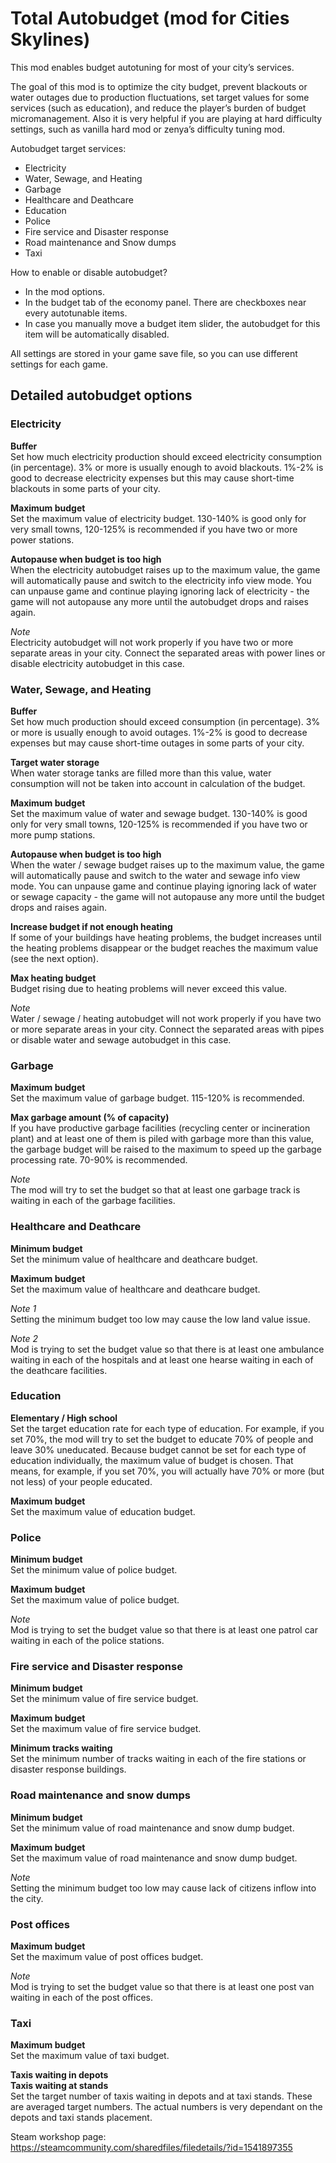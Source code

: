 # Total Autobudget (mod for Cities Skylines)

This mod enables budget autotuning for most of your city’s services.

The goal of this mod is to optimize the city budget, prevent blackouts or water outages due to production fluctuations, set target values for some services (such as education), and reduce the player’s burden of budget micromanagement. Also it is very helpful if you are playing at hard difficulty settings, such as vanilla hard mod or zenya’s difficulty tuning mod.

Autobudget target services:
- Electricity
- Water, Sewage, and Heating
- Garbage
- Healthcare and Deathcare
- Education
- Police
- Fire service and Disaster response
- Road maintenance and Snow dumps
- Taxi

How to enable or disable autobudget?
- In the mod options.
- In the budget tab of the economy panel. There are checkboxes near every autotunable items.
- In case you manually move a budget item slider, the autobudget for this item will be automatically disabled.

All settings are stored in your game save file, so you can use different settings for each game.

## Detailed autobudget options

### Electricity

**Buffer**\
Set how much electricity production should exceed electricity consumption (in percentage). 3% or more is usually enough to avoid blackouts. 1%-2% is good to decrease electricity expenses but this may cause short-time blackouts in some parts of your city.

**Maximum budget**\
Set the maximum value of electricity budget. 130-140% is good only for very small towns, 120-125% is recommended if you have two or more power stations.

**Autopause when budget is too high**\
When the electricity autobudget raises up to the maximum value, the game will automatically pause and switch to the electricity info view mode. You can unpause game and continue playing ignoring lack of electricity - the game will not autopause any more until the autobudget drops and raises again.

*Note*\
Electricity autobudget will not work properly if you have two or more separate areas in your city. Connect the separated areas with power lines or disable electricity autobudget in this case.


### Water, Sewage, and Heating

**Buffer**\
Set how much production should exceed consumption (in percentage). 3% or more is usually enough to avoid outages. 1%-2% is good to decrease expenses but may cause short-time outages in some parts of your city.

**Target water storage**\
When water storage tanks are filled more than this value, water consumption will not be taken into account in calculation of the budget.

**Maximum budget**\
Set the maximum value of water and sewage budget. 130-140% is good only for very small towns, 120-125% is recommended if you have two or more pump stations.

**Autopause when budget is too high**\
When the water / sewage budget raises up to the maximum value, the game will automatically pause and switch to the water and sewage info view mode. You can unpause game and continue playing ignoring lack of water or sewage capacity - the game will not autopause any more until the budget drops and raises again.

**Increase budget if not enough heating**\
If some of your buildings have heating problems, the budget increases until the heating problems disappear or the budget reaches the maximum value (see the next option).

**Max heating budget**\
Budget rising due to heating problems will never exceed this value.

*Note*\
Water / sewage / heating autobudget will not work properly if you have two or more separate areas in your city. Connect the separated areas with pipes or disable water and sewage autobudget in this case.


### Garbage

**Maximum budget**\
Set the maximum value of garbage budget. 115-120% is recommended.

**Max garbage amount (% of capacity)**\
If you have productive garbage facilities (recycling center or incineration plant) and at least one of them is piled with garbage more than this value, the garbage budget will be raised to the maximum to speed up the garbage processing rate. 70-90% is recommended.

*Note*\
The mod will try to set the budget so that at least one garbage track is waiting in each of the garbage facilities.


### Healthcare and Deathcare

**Minimum budget**\
Set the minimum value of healthcare and deathcare budget.

**Maximum budget**\
Set the maximum value of healthcare and deathcare budget.

*Note 1*\
Setting the minimum budget too low may cause the low land value issue.

*Note 2*\
Mod is trying to set the budget value so that there is at least one ambulance waiting in each of the hospitals and at least one hearse waiting in each of the deathcare facilities.


### Education

**Elementary / High school**\
Set the target education rate for each type of education. For example, if you set 70%, the mod will try to set the budget to educate 70% of people and leave 30% uneducated. Because budget cannot be set for each type of education individually, the maximum value of budget is chosen. That means, for example, if you set 70%, you will actually have 70% or more (but not less) of your people educated.

**Maximum budget**\
Set the maximum value of education budget.


### Police

**Minimum budget**\
Set the minimum value of police budget.

**Maximum budget**\
Set the maximum value of police budget.

*Note*\
Mod is trying to set the budget value so that there is at least one patrol car waiting in each of the police stations.


### Fire service and Disaster response

**Minimum budget**\
Set the minimum value of fire service budget.

**Maximum budget**\
Set the maximum value of fire service budget.

**Minimum tracks waiting**\
Set the minimum number of tracks waiting in each of the fire stations or disaster response buildings.


### Road maintenance and snow dumps

**Minimum budget**\
Set the minimum value of road maintenance and snow dump budget.

**Maximum budget**\
Set the maximum value of road maintenance and snow dump budget.

*Note*\
Setting the minimum budget too low may cause lack of citizens inflow into the city.


### Post offices

**Maximum budget**\
Set the maximum value of post offices budget.

*Note*\
Mod is trying to set the budget value so that there is at least one post van waiting in each of the post offices.


### Taxi

**Maximum budget**\
Set the maximum value of taxi budget.

**Taxis waiting in depots**\
**Taxis waiting at stands**\
Set the target number of taxis waiting in depots and at taxi stands. These are averaged target numbers. The actual numbers is very dependant on the depots and taxi stands placement.

Steam workshop page:\
https://steamcommunity.com/sharedfiles/filedetails/?id=1541897355
